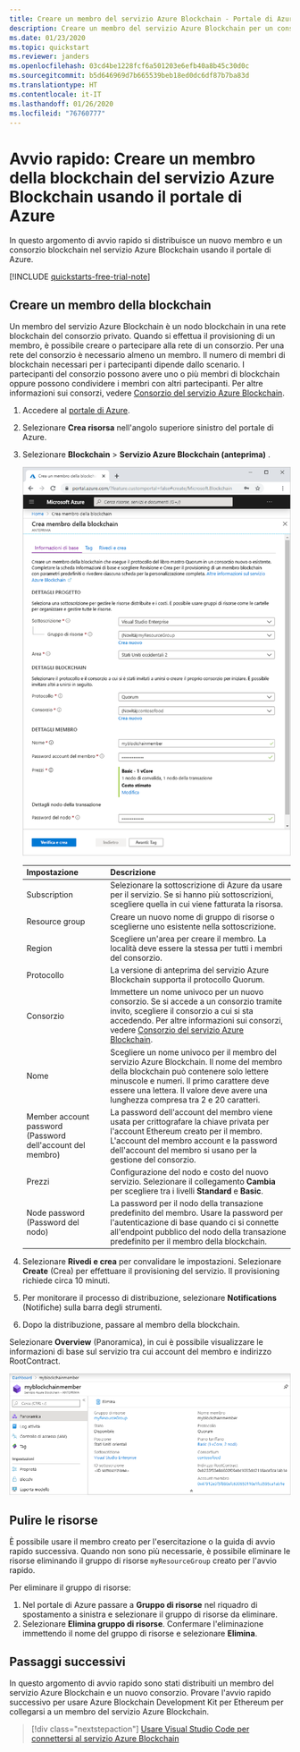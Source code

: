 ```yaml
---
title: Creare un membro del servizio Azure Blockchain - Portale di Azure
description: Creare un membro del servizio Azure Blockchain per un consorzio blockchain con il portale di Azure.
ms.date: 01/23/2020
ms.topic: quickstart
ms.reviewer: janders
ms.openlocfilehash: 03cd4be1228fcf6a501203e6efb40a8b45c30d0c
ms.sourcegitcommit: b5d646969d7b665539beb18ed0dc6df87b7ba83d
ms.translationtype: HT
ms.contentlocale: it-IT
ms.lasthandoff: 01/26/2020
ms.locfileid: "76760777"
---
```

# <a name="quickstart-create-an-azure-blockchain-service-blockchain-member-using-the-azure-portal"></a>Avvio rapido: Creare un membro della blockchain del servizio Azure Blockchain usando il portale di Azure

In questo argomento di avvio rapido si distribuisce un nuovo membro e un consorzio blockchain nel servizio Azure Blockchain usando il portale di Azure.

[!INCLUDE [quickstarts-free-trial-note](../../../includes/quickstarts-free-trial-note.md)]

## <a name="create-a-blockchain-member"></a>Creare un membro della blockchain

Un membro del servizio Azure Blockchain è un nodo blockchain in una rete blockchain del consorzio privato. Quando si effettua il provisioning di un membro, è possibile creare o partecipare alla rete di un consorzio. Per una rete del consorzio è necessario almeno un membro. Il numero di membri di blockchain necessari per i partecipanti dipende dallo scenario. I partecipanti del consorzio possono avere uno o più membri di blockchain oppure possono condividere i membri con altri partecipanti. Per altre informazioni sui consorzi, vedere [Consorzio del servizio Azure Blockchain](consortium.md).

1. Accedere al [portale di Azure](https://portal.azure.com).
1. Selezionare **Crea risorsa** nell'angolo superiore sinistro del portale di Azure.
1. Selezionare **Blockchain** > **Servizio Azure Blockchain (anteprima)** .

    ![Creazione di un servizio](./media/create-member/create-member.png)

    Impostazione | Descrizione
    --------|------------
    Subscription | Selezionare la sottoscrizione di Azure da usare per il servizio. Se si hanno più sottoscrizioni, scegliere quella in cui viene fatturata la risorsa.
    Resource group | Creare un nuovo nome di gruppo di risorse o sceglierne uno esistente nella sottoscrizione.
    Region | Scegliere un'area per creare il membro. La località deve essere la stessa per tutti i membri del consorzio.
    Protocollo | La versione di anteprima del servizio Azure Blockchain supporta il protocollo Quorum.
    Consorzio | Immettere un nome univoco per un nuovo consorzio. Se si accede a un consorzio tramite invito, scegliere il consorzio a cui si sta accedendo. Per altre informazioni sui consorzi, vedere [Consorzio del servizio Azure Blockchain](consortium.md).
    Nome | Scegliere un nome univoco per il membro del servizio Azure Blockchain. Il nome del membro della blockchain può contenere solo lettere minuscole e numeri. Il primo carattere deve essere una lettera. Il valore deve avere una lunghezza compresa tra 2 e 20 caratteri.
    Member account password (Password dell'account del membro) | La password dell'account del membro viene usata per crittografare la chiave privata per l'account Ethereum creato per il membro. L'account del membro account e la password dell'account del membro si usano per la gestione del consorzio.
    Prezzi | Configurazione del nodo e costo del nuovo servizio. Selezionare il collegamento **Cambia** per scegliere tra i livelli **Standard** e **Basic**.
    Node password (Password del nodo) | La password per il nodo della transazione predefinito del membro. Usare la password per l'autenticazione di base quando ci si connette all'endpoint pubblico del nodo della transazione predefinito per il membro della blockchain.

1. Selezionare **Rivedi e crea** per convalidare le impostazioni. Selezionare **Create** (Crea) per effettuare il provisioning del servizio. Il provisioning richiede circa 10 minuti.
1. Per monitorare il processo di distribuzione, selezionare **Notifications** (Notifiche) sulla barra degli strumenti.
1. Dopo la distribuzione, passare al membro della blockchain.

Selezionare **Overview** (Panoramica), in cui è possibile visualizzare le informazioni di base sul servizio tra cui account del membro e indirizzo RootContract.

![Panoramica del membro della blockchain](./media/create-member/overview.png)

## <a name="clean-up-resources"></a>Pulire le risorse

È possibile usare il membro creato per l'esercitazione o la guida di avvio rapido successiva. Quando non sono più necessarie, è possibile eliminare le risorse eliminando il gruppo di risorse `myResourceGroup` creato per l'avvio rapido.

Per eliminare il gruppo di risorse:

1. Nel portale di Azure passare a **Gruppo di risorse** nel riquadro di spostamento a sinistra e selezionare il gruppo di risorse da eliminare.
2. Selezionare **Elimina gruppo di risorse**. Confermare l'eliminazione immettendo il nome del gruppo di risorse e selezionare **Elimina**.

## <a name="next-steps"></a>Passaggi successivi

In questo argomento di avvio rapido sono stati distribuiti un membro del servizio Azure Blockchain e un nuovo consorzio. Provare l'avvio rapido successivo per usare Azure Blockchain Development Kit per Ethereum per collegarsi a un membro del servizio Azure Blockchain.

> [!div class="nextstepaction"]
> [Usare Visual Studio Code per connettersi al servizio Azure Blockchain](connect-vscode.md)
